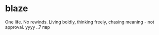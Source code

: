 # blaze

One life. No rewinds. Living boldly, thinking freely, chasing meaning - not approval.
yyyy
..7 
пвр 







